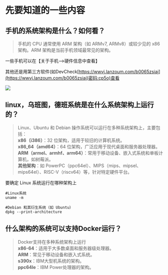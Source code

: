 # 先要知道的一些内容

## **手机的系统架构是什么？如何看？**

> 手机的 CPU 通常使用 ARM 架构（如 ARMv7, ARMv8）或较少见的 x86 架构。ARM 架构是当前手机领域最常见的架构。

一些手机可以在【关于手机-->硬件信息中查看】

其他还是用第三方软件(如DevCheck[https://wwvj.lanzoum.com/b0065zsiaj](https://wwvj.lanzoum.com/b0065zsiaj)密码:cp5o)查看

![](http://www.kdocs.cn/api/v3/office/copy/TCtnSVpVN0JkUCtmN053dHFCOUxzUmNzZUxvbW9VelQzL3F0Mkh5TUg1bWNwUmFSL2drWjZwNWlWQVFWaUl3dlpqd2ZuMkVqQXBFUUlVQjdDanpCVUNhMnpzQVc2L3lTMDZoNEVlMmtlakR5VUZtbkVleUtSUlJaR1NlMTBFNVhSZ3NmL2xVLytONXVVeWFqMG1TY0ZWVFpYajlHa2xrcCtmR1dtNzdDNnV4aUE4UERYVnhwZkp3aGFSZXJkaVFCN1UxYmVOZ0xta1ZtRmtUYTZsY1pnc3JjRU41a0o2QkVobFpQKzVhTGh4VGlWa0ZEZUFIeHNvaGo1aDVmaUFybVhwUHNDazVaa0xnPQ==/attach/object/WCEPEVY7ABAGU?)

## **linux，乌班图，德班系统是在什么系统架构上运行的？**

> Linux、Ubuntu 和 Debian 操作系统可以运行在多种系统架构上，主要包括：  
> **x86（i386）**：32 位架构，适用于较旧的计算机系统。  
> **x86_64（amd64）**：64 位架构，广泛应用于现代桌面和服务器处理器。  
> **ARM（armel、armhf、arm64）**：常用于移动设备、嵌入式系统和单板计算机，如树莓派。  
> **其他架构**：如 PowerPC（ppc64el）、MIPS（mips、mipsel、mips64el）、RISC-V（riscv64）等，针对特定硬件平台。

要确定 Linux 系统运行在哪种架构上

```
#Linux系统
uname -m

#Debian 和其衍生系统（如 Ubuntu）
dpkg --print-architecture
```

## **什么架构的系统可以支持Docker运行？**

> Docker支持在多种系统架构上运行  
> **x86-64**：适用于大多数桌面和服务器级处理器。  
> **ARM**：常见于移动设备和嵌入式系统。  
> **s390x**：IBM大型机系统的架构。  
> **ppc64le**：IBM Power处理器的架构。
<!--stackedit_data:
eyJoaXN0b3J5IjpbMTA3MTQ5MzI0N119
-->